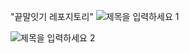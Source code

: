 "끝말잇기 레포지토리" 
![제목을 입력하세요 1](https://github.com/210B/kkeutmal/assets/106041730/ccb9c44b-17af-45d0-937b-ab5ea5d53481)

![제목을 입력하세요 2](https://github.com/210B/kkeutmal/assets/106041730/a584adaa-c48f-4838-9f1c-a59246dbb76c)

